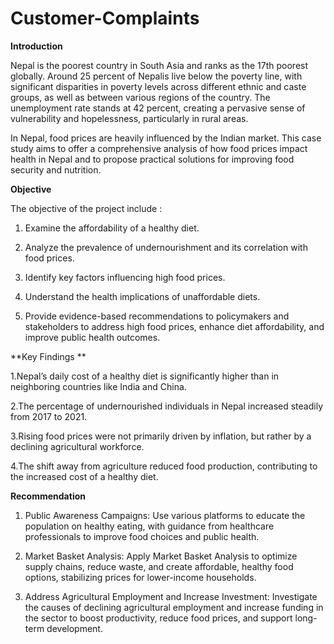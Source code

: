 # Customer-Complaints
**Introduction**

Nepal is the poorest country in South Asia and ranks as the 17th poorest globally. Around 25 percent of Nepalis live below the poverty line, with significant disparities in poverty levels across different ethnic and caste groups, as well as between various regions of the country. The unemployment rate stands at 42 percent, creating a pervasive sense of vulnerability and hopelessness, particularly in rural areas.

In Nepal, food prices are heavily influenced by the Indian market. This case study aims to offer a comprehensive analysis of how food prices impact health in Nepal and to propose practical solutions for improving food security and nutrition.


**Objective**

The objective of the project include :
1. Examine the affordability of a healthy diet. 

2. Analyze the prevalence of undernourishment and its correlation with food prices. 

3. Identify key factors influencing high food prices. 

4. Understand the health implications of unaffordable diets. 

5. Provide evidence-based recommendations to policymakers and stakeholders to address high food prices, enhance diet affordability, and improve public health outcomes. 

**Key Findings **

1.Nepal’s daily cost of a healthy diet is significantly higher than in neighboring countries like India and China.

2.The percentage of undernourished individuals in Nepal increased steadily from 2017 to 2021.

3.Rising food prices were not primarily driven by inflation, but rather by a declining agricultural workforce.

4.The shift away from agriculture reduced food production, contributing to the increased cost of a healthy diet.

**Recommendation**

1. Public Awareness Campaigns: Use various platforms to educate the population on healthy eating, with guidance from healthcare professionals to improve food choices and public health.

2. Market Basket Analysis: Apply Market Basket Analysis to optimize supply chains, reduce waste, and create affordable, healthy food options, stabilizing prices for lower-income households.

3. Address Agricultural Employment and Increase Investment: Investigate the causes of declining agricultural employment and increase funding in the sector to boost productivity, reduce food prices, and support long-term development.
